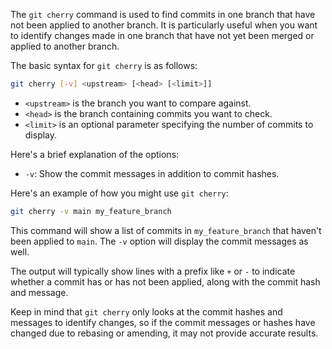 The `git cherry` command is used to find commits in one branch that have not been applied to another branch. It is particularly useful when you want to identify changes made in one branch that have not yet been merged or applied to another branch.

The basic syntax for `git cherry` is as follows:

```bash
git cherry [-v] <upstream> [<head> [<limit>]]
```

- `<upstream>` is the branch you want to compare against.
- `<head>` is the branch containing commits you want to check.
- `<limit>` is an optional parameter specifying the number of commits to display.

Here's a brief explanation of the options:

- `-v`: Show the commit messages in addition to commit hashes.

Here's an example of how you might use `git cherry`:

```bash
git cherry -v main my_feature_branch
```

This command will show a list of commits in `my_feature_branch` that haven't been applied to `main`. The `-v` option will display the commit messages as well.

The output will typically show lines with a prefix like `+` or `-` to indicate whether a commit has or has not been applied, along with the commit hash and message.

Keep in mind that `git cherry` only looks at the commit hashes and messages to identify changes, so if the commit messages or hashes have changed due to rebasing or amending, it may not provide accurate results.